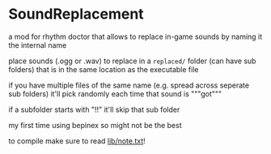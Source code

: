 # SoundReplacement 

a mod for rhythm doctor that allows to replace in-game sounds by naming it the internal name

place sounds (.ogg or .wav) to replace in a `replaced/` folder (can have sub folders) that is in the same location as the executable file

if you have multiple files of the same name (e.g. spread across seperate sub folders) it'll pick randomly each time that sound is """got"""

if a subfolder starts with "!!" it'll skip that sub folder

my first time using bepinex so might not be the best

to compile make sure to read [lib/note.txt](lib/note.txt)!
